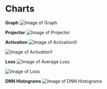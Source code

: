 # Charts

**Graph**
![Image of Graph](https://github.com/marshalhayes/deepneuralnet-chess/blob/master/src/tensorflow/charts/graph.png)

**Projector**
![Image of Projector](https://raw.githubusercontent.com/marshalhayes/deepneuralnet-chess/master/src/tensorflow/charts/projector.png)

**Activation**
![Image of Activation0](https://raw.githubusercontent.com/marshalhayes/deepneuralnet-chess/master/src/tensorflow/charts/activation0.png)

![Image of Activation1](https://raw.githubusercontent.com/marshalhayes/deepneuralnet-chess/master/src/tensorflow/charts/activation1.png)

**Loss**
![Image of Average Loss](https://raw.githubusercontent.com/marshalhayes/deepneuralnet-chess/master/src/tensorflow/charts/average-loss.png)

![Image of Loss](https://raw.githubusercontent.com/marshalhayes/deepneuralnet-chess/master/src/tensorflow/charts/loss.png)

**DNN Histograms**
![Image of DNN Histograms](https://raw.githubusercontent.com/marshalhayes/deepneuralnet-chess/master/src/tensorflow/charts/dnn-histograms.png)
